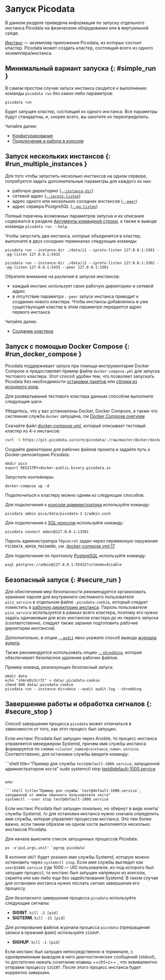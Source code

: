 # Запуск Picodata

В данном разделе приведена информация по запуску отдельного инстанса
Picodata на физическом оборудовании или в виртуальной среде.

[Инстанс](../overview/glossary.md#instance) — экземпляр приложения
Picodata, из которых состоит кластер. Picodata может создать кластер,
состоящий всего из одного экземпляра/инстанса.

## Минимальный вариант запуска {: #simple_run }

В самом простом случае запуск инстанса сводится к выполнению команды
 `picodata run` без каких-либо параметров:

```shell
picodata run
```

Будет запущен кластер, состоящий из одного инстанса. Все параметры будут
стандартны, и, скорее всего, вы захотите их переопределить.

Читайте далее:

- [Конфигурирование](../admin/configure.md)
- [Подключение и работа в консоли](../tutorial/connecting.md)

## Запуск нескольких инстансов {: #run_multiple_instances }

Для того чтобы запустить несколько инстансов на одном сервере,
потребуется задать дополнительные параметры для каждого из них:

- рабочую директорию ([`--instance-dir`])
- сетевой адрес ([`--iproto-listen`])
- адрес одного или нескольких соседних инстансов ([`--peer`])
- адрес сервера PostgreSQL ([`--pg-listen`])

Полный перечень возможных параметров запуска и их
описание содержатся в разделе [Аргументы командной строки], а также в
выводе команды `picodata run --help`.

[Аргументы командной строки]: ../reference/cli.md

Чтобы запустить два инстанса, которые объединятся в кластер,
выполните в двух соседних терминалах следующие команды:

```shell
picodata run --instance-dir ./data/i1 --iproto-listen 127.0.0.1:3301 --pg-listen 127.0.0.1:5432
```

```shell
picodata run --instance-dir ./data/i2 --iproto-listen 127.0.0.1:3302 --pg-listen 127.0.0.1:5433 --peer 127.0.0.1:3301
```

Обратите внимание на различия в запуске инстансов:

- каждый инстанс использует свою рабочую директорию и сетевой адрес
- в отсутствие параметра `--peer` запуск инстанса приводит к созданию
  нового кластера. Чтобы инстансы добавлялись в уже существующий кластер
  в этом параметре передается адрес первого инстанса

[`--instance-dir`]: ../reference/cli.md#run_instance_dir
[`--iproto-listen`]: ../reference/cli.md#run_iproto_listen
[`--peer`]: ../reference/cli.md#run_peer
[`--pg-listen`]: ../reference/cli.md#run_pg_listen

Читайте далее:

- [Создание кластера](../tutorial/deploy.md)

## Запуск с помощью Docker Compose {: #run_docker_compose }

Picodata поддерживает запуск при помощи инструментария Docker Compose и
предоставляет пример файла `docker-compose.yml` для запуска тестового
кластера. Этот способ удобен тем, что позволяет запускать Picodata без
необходимости [установки пакетов][available_packages] или [сборки из
исходного кода][installing_from_sources].

[available_packages]: install.md#available_packages
[installing_from_sources]: install.md#installing_from_sources

Для развертывания тестового кластера данным способом выполните следующие шаги.

Убедитесь, что у вас установлены Docker, Docker Compose, а также что
системная служба `docker` запущена, см [Docker Compose
overview](https://docs.docker.com/compose/)

Скачайте файл [docker-compose.yml], который описывает тестовый кластер
из 4-х инстансов:

[docker-compose.yml]: https://git.picodata.io/core/picodata/-/raw/master/docker/docker-compose.yml?inline=false

```bash
curl -O https://git.picodata.io/core/picodata/-/raw/master/docker/docker-compose.yml?inline=false
```

Создайте директорию для рабочих файлов проекта и
задайте путь к Docker-репозиторию Picodata:

```shell
mkdir pico
export REGISTRY=docker-public.binary.picodata.io
```

Запустите контейнеры:

```shell
docker-compose up -d
```

Подключиться к кластеру можно одним из следующих способов.

Для подключения к [консоли администратора](../tutorial/connecting.md#admin_console)
используйте команду:

```shell
picodata admin pico/data/picodata-1-1/admin.sock
```

Для подключения к [SQL-консоли](../tutorial/connecting.md#sql_console)
используйте команду:

```shell
picodata connect admin@127.0.0.1:13301
```

Пароль администратора `T0psecret` задан через
переменную окружения `PICODATA_ADMIN_PASSWORD`, см. [docker-compose.yml:17]

[docker-compose.yml:17]: https://git.picodata.io/core/picodata/-/blob/master/docker/docker-compose.yml#L17

Для подключения по протоколу [PostgreSQL](../tutorial/connecting.md#pgproto)
используйте команду:

```shell
psql postgres://admin@127.0.0.1:55432?sslmode=disable
```

## Безопасный запуск {: #secure_run }

Для обеспечения мер безопасности рекомендуется организовать хранение
пароля для внутреннего системного пользователя `pico_service` в
отдельном файле `.picodata-cookie`, который следует поместить в [рабочую
директорию инстанса]. Пароль пользователя `pico_service` используется в
рамках всего кластера, поэтому его нужно задать одинаковым для всех
инстансов кластера до их первого запуска (соответственно, следует также
заранее подготовить рабочие директории инстансов).

Дополнительно, в опции [`--audit`] явно укажите способ вывода [журнала
аудита](../admin/audit_log.md).

Также рекомендуется использовать опцию [`--shredding`], которая
обеспечивает безопасное удаление рабочих файлов.

Пример команд, реализующих безопасный запуск:

```shell
mkdir data
echo "shAreDs3cr3t" > data/.picodata-cookie
chmod 600 data/.picodata-cookie
picodata run --instance-dir=data --audit audit.log --shredding
```

[`--audit`]: ../reference/cli.md#run_audit
[`--shredding`]: ../reference/cli.md#run_shredding
[рабочую директорию инстанса]: ../reference/cli.md#run_instance_dir

## Завершение работы и обработка сигналов {: #secure_stop }

Способ завершения процесса `picodata` может отличаться в зависимости от
того, как этот процесс был запущен.

Если инстанс Picodata был запущен через Ansible, то процесс инстанса
управляется менеджером Systemd, причем имя службы инстанса формируется
по схеме `<cluster_name>@<instance_name>.service`. Соответственно, для
остановки службы введите команду:

```shell title="Пример для службы `test@default-1000.service`, запущенной администратором хоста"
sudo systemctl stop test@default-1000.service
```

или:

```shell title="Пример для службы `test@default-1000.service`, запущенной от имени обычного пользователя хоста"
systemctl --user stop test@default-1000.service
```

Если инстанс Picodata был запущен локально, но обернут в виде
юнита/службы Systemd, то для остановки инстанса нужно сначала определить
имя службы, которая управляет процессом инстанса. Это тем более важно,
если таким образом на одном хосте выполняется несколько инстансов
Picodata.

Для начала выясните список запущенных процессов Picodata:

```shell
ps -o'pid,args,unit' `pgrep picodata`
```

В колонке `UNIT` будет указано имя службы Systemd, которую можно
остановить через `systemctl stop`. Если имя службы выглядит как
`user@1000.service` (где 1000 — UID пользователя, из-под которого был
запущен процесс), то инстанс был запущен напрямую из консоли, скрипта
или как-либо еще без задействования Systemd. В таком случае для
остановки инстанса нужно послать сигнал завершения его процессу.

Для безопасного завершения процесса `picodata` используйте следующие сигналы:

- **SIGINT**. `kill -2 [pid]`
- **SIGTERM**. `kill -15 [pid]`

Для ротирования файлов журнала процесса `picodata` (прекращения записи в
прежний файл) используйте `SIGHUP`:

- **SIGHUP**. `kill -1 [pid]`

Если инстанс был запущен непосредственно в терминале, с одновременным
выводом в него диагностических сообщений (_stdout_), то достаточно
нажать сочетание клавиш ++ctrl+c++ , что эквивалентно отправке процессу
`SIGINT`. После этого процесс инстанса будет корректно завершен.
